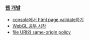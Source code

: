 ### [웹 개발](http://blog.seulgi.kim/search/label/web)
* [console에서 html page validate하기](http://blog.seulgi.kim/2014/03/html5-lint-console-html-page-validate.html)
* [WebGL 공부 시작](http://blog.seulgi.kim/2014/12/learning-webgl.html)
* [file URI와 same-origin policy](http://blog.seulgi.kim/2014/12/file-uri-same-origin-policy.html)
